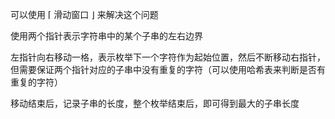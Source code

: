可以使用 ⌈ 滑动窗口 ⌋ 来解决这个问题

使用两个指针表示字符串中的某个子串的左右边界

左指针向右移动一格，表示枚举下一个字符作为起始位置，然后不断移动右指针，但需要保证两个指针对应的子串中没有重复的字符（可以使用哈希表来判断是否有重复的字符）

移动结束后，记录子串的长度，整个枚举结束后，即可得到最大的子串长度
